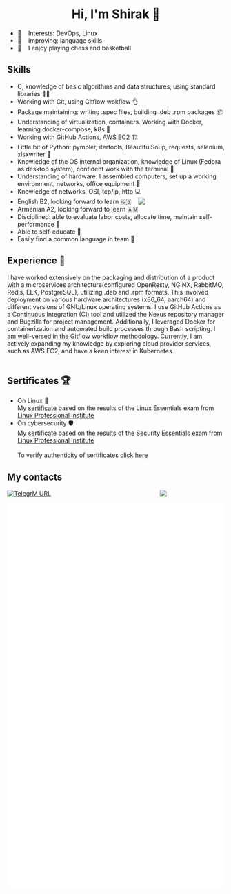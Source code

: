 <h1 align="center">Hi, I'm Shirak 👋 
<a [my CV](https://github.com/Elshirak/Elshirak/blob/38ec35e1d1b555099f8c89a3d9410c73609caee1/CV%20DevOps%20Elbakyan.pdf)> 
</h1>


 - 🌱 &nbsp;&nbsp; Interests: DevOps, Linux
 - 🔎 &nbsp;&nbsp; Improving: language skills
 - :sparkling_heart: &nbsp;&nbsp; I enjoy playing chess and basketball

## Skills
- С, knowledge of basic algorithms and data structures, using standard libraries :student:
- Working with Git, using Gitflow wokflow :ok_hand:
- Package maintaining: writing .spec files, building .deb .rpm packages :package:
- Understanding of virtualization, containers. Working with Docker, learning docker-compose, k8s :whale2:
- Working with GitHub Actions, AWS EC2 :building_construction:
- Little bit of Python: pympler, itertools, BeautifulSoup, requests, selenium, xlsxwriter :ninja:
- Knowledge of the OS internal organization, knowledge of Linux (Fedora as desktop system), confident work with the terminal :penguin:
- Understanding of hardware: I assembled computers, set up a working environment, networks, office equipment :electric_plug:
- Knowledge of networks, OSI, tcp/ip, http :computer:  <a> <img align='right' src='https://user-images.githubusercontent.com/5713670/87202985-820dcb80-c2b6-11ea-9f56-7ec461c497c3.gif' width='200'> </a>
- English B2, looking forward to learn :gb:
- Armenian A2, looking forward to learn :armenia: 
- Disciplined: able to evaluate labor costs, allocate time, maintain self-performance :beginner:
- Able to self-educate :checkered_flag:
- Easily find a common language in team :busts_in_silhouette:


## Experience :stars:
  I have worked extensively on the packaging and distribution of a product with a microservices architecture(configured OpenResty, NGINX, RabbitMQ, Redis, ELK, PostgreSQL), utilizing .deb and .rpm formats. This involved deployment on various hardware architectures (x86_64, aarch64) and different versions of GNU/Linux operating systems. I use GitHub Actions as a Continuous Integration (CI) tool and utilized the Nexus repository manager and Bugzilla for project management. Additionally, I leveraged Docker for containerization and automated build processes through Bash scripting. I am well-versed in the Gitflow workflow methodology. Currently, I am actively expanding my knowledge by exploring cloud provider services, such as AWS EC2, and have a keen interest in Kubernetes. <br> <br>
   


 ## Sertificates :trophy:
 - On Linux :penguin: <br>
My [sertificate](https://github.com/Elshirak/Elshirak/blob/2693b3c0f5f966afda46dd51bdf6c9fc16251622/LPI%20Linux%20Essentials%20certificate.pdf) based on the results of the Linux Essentials exam from [Linux Professional Institute](https://www.lpi.org/)
- On cybersecurity :shield: <br>
My [sertificate](https://github.com/Elshirak/Elshirak/blob/2693b3c0f5f966afda46dd51bdf6c9fc16251622/LPI%20Security%20Essentials%20certificate.pdf) based on the results of the Security Essentials exam from [Linux Professional Institute](https://www.lpi.org/) <br> <br>
To verify authenticity of sertificates click [here](https://cs.lpi.org/caf/Xamman/certification/verify/LPI000578721/3jakp6krja)
 
## My contacts
[//]: <> (<a href="https://www.linkedin.com/in/elshirak/"> <img alt="LinkedI URL" src="https://img.shields.io/twitter/url?color=blue&label=Me%20on%20LinkedIn&logo=LinkedIn&style=social&url=https%3A%2F%2Fwww.linkedin.com%2Fin%2Felshirak%2F" width="180"> </a>)
<a href="https://t.me/elshirak"> <img alt="TelegrM URL" src="https://img.shields.io/twitter/url?label=Me%20on%20Telegram&logo=Telegram&style=social&url=https%3A%2F%2Ft.me%2Felshirak" width="180">
<img align="right" src="https://komarev.com/ghpvc/?username=Elshirak" width="150"></a>



<img align="right" src="/metrics.plugin.leetcode.svg" alt="Metrics" width="650">
